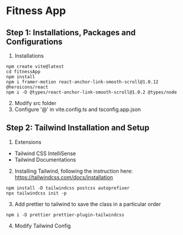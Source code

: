 # Fitness App
## Step 1: Installations, Packages and Configurations
1. Installations
```
npm create vite@latest
cd fitnessApp
npm install
npm i framer-motion react-anchor-link-smooth-scroll@1.0.12 @heroicons/react
npm i -D @types/react-anchor-link-smooth-scroll@1.0.2 @types/node

```
2. Modify src folder
3. Configure '@' in vite.config.ts and tsconfig.app.json

## Step 2: Tailwind Installation and Setup
1. Extensions
* Tailwind CSS IntelliSense
* Tailwind Documentations
2. Installing Tailwind, following the instruction here: https://tailwindcss.com/docs/installation
```
npm install -D tailwindcss postcss autoprefixer
npx tailwindcss init -p
```
3. Add prettier to tailwind to save the class in a particular order
```
npm i -D prettier prettier-plugin-tailwindcss
```
4. Modify Tailwind Config

